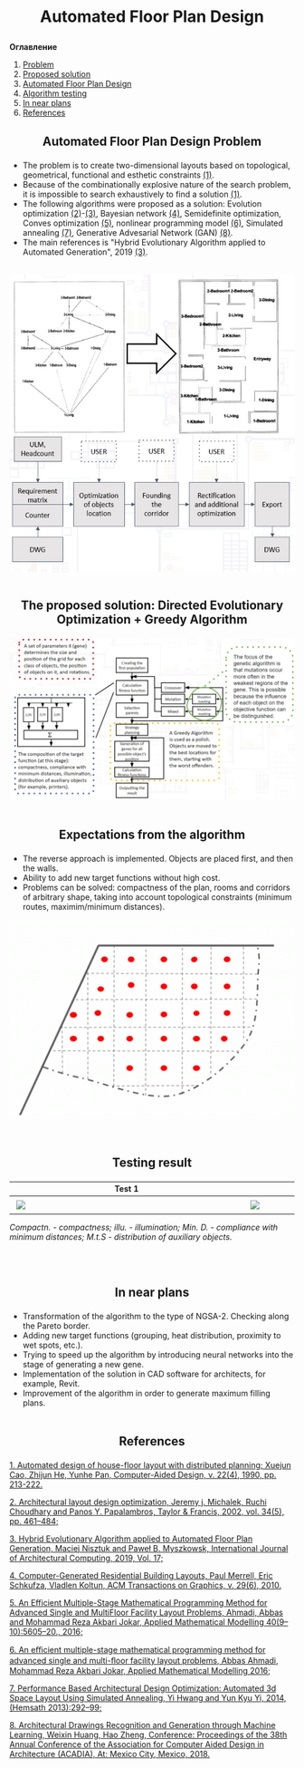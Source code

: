# <p align="center">Automated Floor Plan Design</p>
**Оглавление**
1. [Problem](#Problem)
2. [Proposed solution](#solution)
3. [Automated Floor Plan Design](#auto_plan_design)
4. [Algorithm testing](#tests)
5. [In near plans](#plans)
6. [References](#references)

## <a name="Problem"></a><p align="center">Automated Floor Plan Design Problem</p>

* The problem is to create two-dimensional layouts based on topological, geometrical, functional and esthetic constraints [(1)](#first_reference).
* Because of the combinationally explosive nature of the search problem, it is impossible to search exhaustively to find a solution [(1)](#first_reference).
* The following algorithms were proposed as a solution: Evolution optimization [(2)](#second_reference)-[(3)](#third_reference), Bayesian network [(4)](#forth_reference), Semidefinite optimization, Conves optimization [(5)](#fifth_reference), nonlinear programming model [(6)](#sixth_reference), Simulated annealing [(7)](#seventh_reference), Generative Advesarial Network (GAN) [(8)](#eight_reference).
* The main references is "Hybrid Evolutionary Algorithm applied to Automated Generation", 2019 [(3)](#third_reference).  

<br>
<img src="images/problem.jpg" align="center" alt="Alt text" title="Optional title">
<br><br>

## <a name="sulution"></a><p align="center">The proposed solution: Directed Evolutionary Optimization + Greedy Algorithm</p>

![This is image](images/solution.jpg)
<br><br>

## <a name="auto_plan_design"></a><p align="center">Expectations from the algorithm</p>

* The reverse approach is implemented. Objects are placed first, and then the walls.
* Ability to add new target functions without high cost.
* Problems can be solved: compactness of the plan, rooms and corridors of arbitrary shape, taking into account topological constraints (minimum routes, maximim/minimum distances).

![This is gif](images/auto_plan_design.gif)   
<br><br>

## <a name="tests"></a><p align="center">Testing result</p>

| Test 1 | Test 2 | 
|---|---|
| <img src="images/test_1.gif" align="left"  vspace="5" hspace="5" width=390> | <img src="images/test_2.gif" align="left"  vspace="5" hspace="5" width=390> |
*Compactn. - compactness;
illu. - illumination;
Min. D. - compliance with minimum distances;
M.t.S - distribution of auxiliary objects.*


<br><br>

## <a name="plans"></a><p align="center">In near plans</p>

* Transformation of the algorithm to the type of NGSA-2. Checking along the Pareto border.
* Adding new target functions (grouping, heat distribution, proximity to wet spots, etc.).
* Trying to speed up the algorithm by introducing neural networks into the stage of generating a new gene.
* Implementation of the solution in CAD software for architects, for example, Revit.
* Improvement of the algorithm in order to generate maximum filling plans.
<br><br>

## <a name="references"></a><p align="center">References</p>

<a name="first_reference"></a>[1. Automated design of house-floor layout with distributed planning; Xuejun Cao, Zhijun He, Yunhe Pan, Computer-Aided Design, v. 22(4), 1990, pp. 213-222.](https://www.sciencedirect.com/science/article/abs/pii/001044859090050M)

<a name="second_reference"></a>[2. Architectural layout design optimization, Jeremy j. Michalek, Ruchi Choudhary and Panos Y. Papalambros, Taylor & Francis, 2002, vol. 34(5), pp. 461–484;](https://www.tandfonline.com/doi/abs/10.1080/03052150214016)

<a name="third_reference"></a>[3. Hybrid Evolutionary Algorithm applied to Automated Floor Plan Generation, Maciej Nisztuk and Paweł B. Myszkowsk, International Journal of Architectural Computing, 2019, Vol. 17;](https://www.researchgate.net/publication/331718182_Hybrid_Evolutionary_Algorithm_applied_to_Automated_Floor_Plan_Generation)

<a name="forth_reference"></a>[4. Computer-Generated Residential Building Layouts, Paul Merrell, Eric Schkufza, Vladlen Koltun, ACM Transactions on Graphics, v. 29(6), 2010.](https://www.researchgate.net/publication/256663544_Computer-Generated_Residential_Building_Layouts)

<a name="fifth_reference"></a>[5. An Efficient Multiple-Stage Mathematical Programming Method for Advanced Single and MultiFloor Facility Layout Problems, Ahmadi, Abbas and Mohammad Reza Akbari Jokar,  Applied Mathematical Modelling 40(9–10):5605–20., 2016;](https://www.sciencedirect.com/science/article/pii/S0307904X16300026)

<a name="sixth_reference"></a>[6. An eﬃcient multiple-stage mathematical programming method for advanced single and multi-ﬂoor facility layout problems, Abbas Ahmadi, Mohammad Reza Akbari Jokar, Applied Mathematical Modelling 2016;](https://www.sciencedirect.com/science/article/pii/S0307904X16300026)

<a name="seventh_reference"></a>[7. Performance Based Architectural Design Optimization: Automated 3d Space Layout Using Simulated Annealing, Yi Hwang and Yun Kyu Yi, 2014, (Hemsath 2013):292–99;](https://www.researchgate.net/publication/268514951_PERFORMANCE_BASED_ARCHITECTURAL_DESIGN_OPTIMIZATION_AUTOMATED_3D_SPACE_LAYOUT_USING_SIMULATED_ANNEALING)

<a name="eight_reference"></a>[8. Architectural Drawings Recognition and Generation through Machine Learning, Weixin Huang,  Hao Zheng, Conference: Proceedings of the 38th Annual Conference of the Association for Computer Aided Design in Architecture (ACADIA), At: Mexico City, Mexico, 2018.](https://www.researchgate.net/publication/328280126_Architectural_Drawings_Recognition_and_Generation_through_Machine_Learning)

